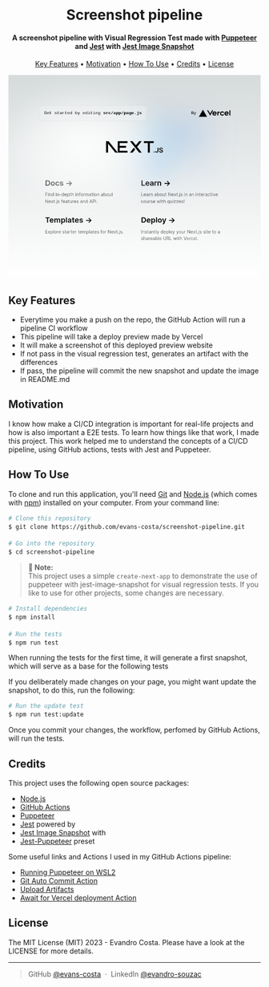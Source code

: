 <h1 align="center">
  <br>
   Screenshot pipeline
  <br>
</h1>
<h4 align="center">A screenshot pipeline with Visual Regression Test made with <a href="https://pptr.dev/" target="_blank">Puppeteer</a> and <a href="https://jestjs.io/" target="_blank">Jest</a> with <a href="https://github.com/americanexpress/jest-image-snapshot" target="_blank">Jest Image Snapshot</a></h4>  

<p align="center">
  <a href="#key-features">Key Features</a> •
  <a href="#motivation">Motivation</a> •
  <a href="#how-to-use">How To Use</a> •
  <a href="#credits">Credits</a> •
  <a href="#license">License</a>
</p>

<p align="center">
  <img src="https://github.com/evans-costa/screenshot-pipeline/blob/main/images/visual-regression-diff.png?raw=true">
</p>

## Key Features

* Everytime you make a push on the repo, the GitHub Action will run a pipeline CI workflow
* This pipeline will take a deploy preview made by Vercel
* It will make a screenshot of this deployed preview website 
* If not pass in the visual regression test, generates an artifact with the differences
* If pass, the pipeline will commit the new snapshot and update the image in README.md

## Motivation

I know how make a CI/CD integration is important for real-life projects and how is also important a E2E tests. To learn how things like that work, I made this project. This work helped me to understand the concepts of a CI/CD pipeline, using GitHub actions, tests with Jest and Puppeteer.

## How To Use

To clone and run this application, you'll need [Git](https://git-scm.com) and [Node.js](https://nodejs.org/en/download/) (which comes with [npm](http://npmjs.com)) installed on your computer. From your command line:

```bash
# Clone this repository
$ git clone https://github.com/evans-costa/screenshot-pipeline.git

# Go into the repository
$ cd screenshot-pipeline
```

> **📌 Note:** </br>
> This project uses a simple `create-next-app` to demonstrate the use of puppeteer with jest-image-snapshot for visual regression tests. If you like to use for other projects, some changes are necessary.

```bash
# Install dependencies
$ npm install

# Run the tests
$ npm run test
```
When running the tests for the first time, it will generate a first snapshot, which will serve as a base for the following tests

If you deliberately made changes on your page, you might want update the snapshot, to do this, run the following:

```bash
# Run the update test
$ npm run test:update
```

Once you commit your changes, the workflow, perfomed by GitHub Actions, will run the tests.

## Credits

This project uses the following open source packages:

- [Node.js](https://nodejs.org/)
- [GitHub Actions](https://docs.github.com/pt/actions)
- [Puppeteer](https://pptr.dev/)
- [Jest](https://jestjs.io/) powered by
- [Jest Image Snapshot](https://github.com/americanexpress/jest-image-snapshot) with
- [Jest-Puppeteer](https://github.com/argos-ci/jest-puppeteer) preset

Some useful links and Actions I used in my GitHub Actions pipeline:
- [Running Puppeteer on WSL2](https://log.rdl.ph/post/running-puppeteer-on-wsl2.html)
- [Git Auto Commit Action](https://github.com/marketplace/actions/git-auto-commit)
- [Upload Artifacts](https://github.com/actions/upload-artifact)
- [Await for Vercel deployment Action](https://github.com/marketplace/actions/await-for-vercel-deployment#examples)

## License

The MIT License (MIT) 2023 - Evandro Costa. Please have a look at the LICENSE for more details.

---
> GitHub [@evans-costa](https://github.com/evans-costa) &nbsp;&middot;&nbsp;
> LinkedIn [@evandro-souzac](https://www.linkedin.com/in/evandro-souzac/)

